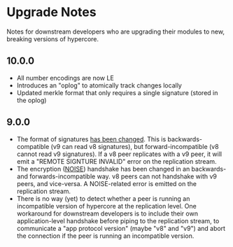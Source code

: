 # Upgrade Notes

Notes for downstream developers who are upgrading their modules to new, breaking versions of hypercore.

## 10.0.0

- All number encodings are now LE
- Introduces an "oplog" to atomically track changes locally
- Updated merkle format that only requires a single signature (stored in the oplog)

## 9.0.0

- The format of signatures [has been changed](https://github.com/mafintosh/hypercore/issues/260). This is backwards-compatible (v9 can read v8 signatures), but forward-incompatible (v8 cannot read v9 signatures). If a v8 peer replicates with a v9 peer, it will emit a "REMOTE SIGNTURE INVALID" error on the replication stream.
- The encryption ([NOISE](https://github.com/emilbayes/noise-protocol)) handshake has been changed in an backwards- and forwards-incompatible way. v8 peers can not handshake with v9 peers, and vice-versa. A NOISE-related error is emitted on the replication stream.
- There is no way (yet) to detect whether a peer is running an incompatible version of hypercore at the replication level. One workaround for downstream developers is to include their own application-level handshake before piping to the replication stream, to communicate a "app protocol version" (maybe "v8" and "v9") and abort the connection if the peer is running an incompatible version.
